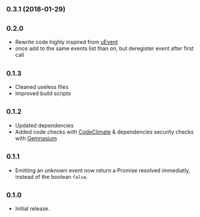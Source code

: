 <a name="0.3.1"></a>
## <small>0.3.1 (2018-01-29)</small>







<a name="0.2.0"></a>
## <small>0.2.0</small>

* Rewrite code highly inspired from [uEvent](https://github.com/mistic100/uEvent)
* *once* add to the same events list than *on*, but deregister event after first call






<a name="0.1.3"></a>
## <small>0.1.3</small>

* Cleaned useless files
* Improved build scripts






<a name="0.1.2"></a>
## <small>0.1.2</small>

* Updated dependencies
* Added code checks with [CodeClimate](https://codeclimate.com/github/GerkinDev/SequentialEvent.js) & dependencies security checks with [Gemnasium](https://gemnasium.com/github.com/GerkinDev/SequentialEvent.js)






<a name="0.1.1"></a>
## <small>0.1.1</small>

* Emitting an unknown event now return a Promise resolved immediatly, instead of the boolean `false`.






<a name="0.1.0"></a>
## <small>0.1.0</small>

* Initial release.